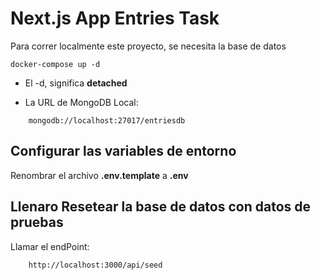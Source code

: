# Next.js App Entries Task
Para correr localmente este proyecto, se necesita la base de datos
```
docker-compose up -d
```

* El -d, significa __detached__

* La URL de MongoDB Local: 
```
    mongodb://localhost:27017/entriesdb
```

## Configurar las variables de entorno
Renombrar el archivo __.env.template__ a __.env__

## Llenaro Resetear la base de datos con datos de pruebas
Llamar el endPoint: 
```
    http://localhost:3000/api/seed
```